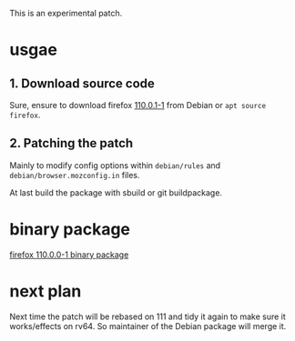 This is an experimental patch.

# usgae

## 1. Download source code 

Sure, ensure to download firefox [110.0.1-1](https://deb.debian.org/debian/pool/main/f/firefox/firefox_110.0.1-1.dsc) 
from Debian or `apt source firefox`.

## 2. Patching the patch

Mainly to modify config options within `debian/rules` and `debian/browser.mozconfig.in`
files.

At last build the package with sbuild or git buildpackage.

# binary package

[firefox 110.0.0-1 binary package](https://drive.google.com/drive/folders/1h2MHtkCEM5s0BlYRKTX2bBXz9s6PqiY4?usp=sharing)

# next plan

Next time the patch will be rebased on 111 and tidy it again to make sure it works/effects on rv64.
So maintainer of the Debian package will merge it.
